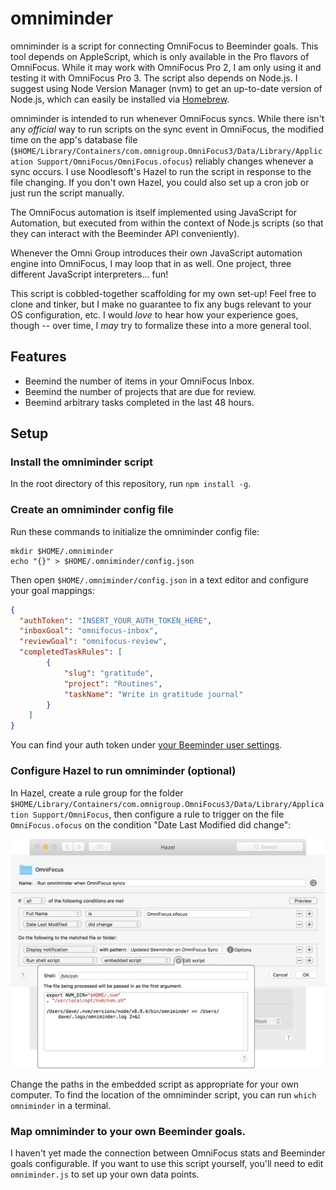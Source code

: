 # omniminder

omniminder is a script for connecting OmniFocus to Beeminder goals. This tool depends on AppleScript, which is only available in the Pro flavors of OmniFocus. While it may work with OmniFocus Pro 2, I am only using it and testing it with OmniFocus Pro 3. The script also depends on Node.js. I suggest using Node Version Manager (nvm) to get an up-to-date version of Node.js, which can easily be installed via [Homebrew](https://brew.sh).

omniminder is intended to run whenever OmniFocus syncs. While there isn't any _official_ way to run scripts on the sync event in OmniFocus, the modified time on the app's database file (`$HOME/Library/Containers/com.omnigroup.OmniFocus3/Data/Library/Application Support/OmniFocus/OmniFocus.ofocus`) reliably changes whenever a sync occurs. I use Noodlesoft's Hazel to run the script in response to the file changing. If you don't own Hazel, you could also set up a cron job or just run the script manually.

The OmniFocus automation is itself implemented using JavaScript for Automation, but executed from within the context of Node.js scripts (so that they can interact with the Beeminder API conveniently).

Whenever the Omni Group introduces their own JavaScript automation engine into OmniFocus, I may loop that in as well. One project, three different JavaScript interpreters... fun!

This script is cobbled-together scaffolding for my own set-up! Feel free to clone and tinker, but I make no guarantee to fix any bugs relevant to your OS configuration, etc. I would _love_ to hear how your experience goes, though -- over time, I _may_ try to formalize these into a more general tool.

## Features

- Beemind the number of items in your OmniFocus Inbox.
- Beemind the number of projects that are due for review.
- Beemind arbitrary tasks completed in the last 48 hours.

## Setup

### Install the omniminder script

In the root directory of this repository, run `npm install -g`.

### Create an omniminder config file

Run these commands to initialize the omniminder config file:

```
mkdir $HOME/.omniminder
echo "{}" > $HOME/.omniminder/config.json
```

Then open `$HOME/.omniminder/config.json` in a text editor and configure your goal mappings:

```json
{
  "authToken": "INSERT_YOUR_AUTH_TOKEN_HERE",
  "inboxGoal": "omnifocus-inbox",
  "reviewGoal": "omnifocus-review",
  "completedTaskRules": [
		{
			"slug": "gratitude",
			"project": "Routines",
			"taskName": "Write in gratitude journal"
		}
	]
}
```

You can find your auth token under [your Beeminder user settings](https://www.beeminder.com/settings/account#account-permissions).

### Configure Hazel to run omniminder (optional)

In Hazel, create a rule group for the folder `$HOME/Library/Containers/com.omnigroup.OmniFocus3/Data/Library/Application Support/OmniFocus`, then configure a rule to trigger on the file `OmniFocus.ofocus` on the condition "Date Last Modified did change":

![](img/hazel_rule.png)

Change the paths in the embedded script as appropriate for your own computer. To find the location of the omniminder script, you can run `which omniminder` in a terminal.

### Map omniminder to your own Beeminder goals.

I haven't yet made the connection between OmniFocus stats and Beeminder goals configurable. If you want to use this script yourself, you'll need to edit `omniminder.js` to set up your own data points.